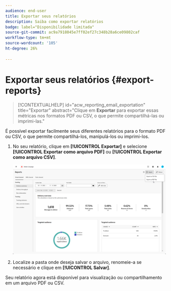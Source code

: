 ```yaml
---
audience: end-user
title: Exportar seus relatórios
description: Saiba como exportar relatórios
badge: label="Disponibilidade limitada"
source-git-commit: ac9a7918045e7ff02ef27c348b28a6ce09802caf
workflow-type: tm+mt
source-wordcount: '105'
ht-degree: 26%

---
```



# Exportar seus relatórios {#export-reports}

>[!CONTEXTUALHELP]
>id="acw_reporting_email_exportation"
>title="Exportar"
>abstract="Clique em **Exportar** para exportar essas métricas nos formatos PDF ou CSV, o que permite compartilhá-las ou imprimi-las."

É possível exportar facilmente seus diferentes relatórios para o formato PDF ou CSV, o que permite compartilhá-los, manipulá-los ou imprimi-los.

1. No seu relatório, clique em **[!UICONTROL Exportar]** e selecione **[!UICONTROL Exportar como arquivo PDF]** ou **[!UICONTROL Exportar como arquivo CSV]**.

   ![](assets/global_report_export.png)

1. Localize a pasta onde deseja salvar o arquivo, renomeie-a se necessário e clique em **[!UICONTROL Salvar]**.

Seu relatório agora está disponível para visualização ou compartilhamento em um arquivo PDF ou CSV.

